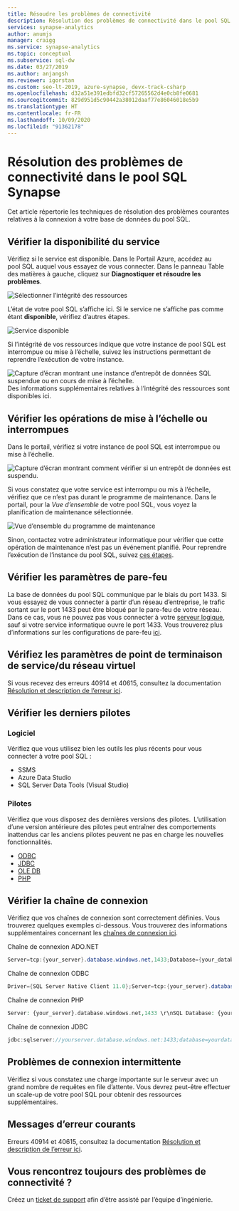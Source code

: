 ```yaml
---
title: Résoudre les problèmes de connectivité
description: Résolution des problèmes de connectivité dans le pool SQL Synapse.
services: synapse-analytics
author: anumjs
manager: craigg
ms.service: synapse-analytics
ms.topic: conceptual
ms.subservice: sql-dw
ms.date: 03/27/2019
ms.author: anjangsh
ms.reviewer: igorstan
ms.custom: seo-lt-2019, azure-synapse, devx-track-csharp
ms.openlocfilehash: d32a51e391edbfd32cf57265562d4e0cb8fe0681
ms.sourcegitcommit: 829d951d5c90442a38012daaf77e86046018e5b9
ms.translationtype: HT
ms.contentlocale: fr-FR
ms.lasthandoff: 10/09/2020
ms.locfileid: "91362178"
---
```

# <a name="troubleshooting-connectivity-issues-in-synapse-sql-pool"></a>Résolution des problèmes de connectivité dans le pool SQL Synapse

Cet article répertorie les techniques de résolution des problèmes courantes relatives à la connexion à votre base de données du pool SQL.

## <a name="check-service-availability"></a>Vérifier la disponibilité du service

Vérifiez si le service est disponible. Dans le Portail Azure, accédez au pool SQL auquel vous essayez de vous connecter. Dans le panneau Table des matières à gauche, cliquez sur **Diagnostiquer et résoudre les problèmes**.

![Sélectionner l’intégrité des ressources](./media/sql-data-warehouse-troubleshoot-connectivity/diagnostics-link.png)

L’état de votre pool SQL s’affiche ici. Si le service ne s’affiche pas comme étant **disponible**, vérifiez d’autres étapes.

![Service disponible](./media/sql-data-warehouse-troubleshoot-connectivity/resource-health.png)

Si l’intégrité de vos ressources indique que votre instance de pool SQL est interrompue ou mise à l’échelle, suivez les instructions permettant de reprendre l’exécution de votre instance.

![Capture d’écran montrant une instance d’entrepôt de données SQL suspendue ou en cours de mise à l’échelle.](./media/sql-data-warehouse-troubleshoot-connectivity/resource-health-pausing.png)
Des informations supplémentaires relatives à l’intégrité des ressources sont disponibles ici.

## <a name="check-for-paused-or-scaling-operation"></a>Vérifier les opérations de mise à l’échelle ou interrompues

Dans le portail, vérifiez si votre instance de pool SQL est interrompue ou mise à l’échelle.

![Capture d’écran montrant comment vérifier si un entrepôt de données est suspendu.](./media/sql-data-warehouse-troubleshoot-connectivity/overview-paused.png)

Si vous constatez que votre service est interrompu ou mis à l’échelle, vérifiez que ce n’est pas durant le programme de maintenance. Dans le portail, pour la *Vue d’ensemble* de votre pool SQL, vous voyez la planification de maintenance sélectionnée.

![Vue d’ensemble du programme de maintenance](./media/sql-data-warehouse-troubleshoot-connectivity/overview-maintance-schedule.png)

Sinon, contactez votre administrateur informatique pour vérifier que cette opération de maintenance n’est pas un événement planifié. Pour reprendre l’exécution de l’instance du pool SQL, suivez [ces étapes](pause-and-resume-compute-portal.md).

## <a name="check-your-firewall-settings"></a>Vérifier les paramètres de pare-feu

La base de données du pool SQL communique par le biais du port 1433.  Si vous essayez de vous connecter à partir d’un réseau d’entreprise, le trafic sortant sur le port 1433 peut être bloqué par le pare-feu de votre réseau. Dans ce cas, vous ne pouvez pas vous connecter à votre [serveur logique](../../azure-sql/database/logical-servers.md), sauf si votre service informatique ouvre le port 1433. Vous trouverez plus d’informations sur les configurations de pare-feu [ici](../../azure-sql/database/firewall-configure.md?toc=/azure/synapse-analytics/sql-data-warehouse/toc.json&bc=/azure/synapse-analytics/sql-data-warehouse/breadcrumb/toc.json#create-and-manage-ip-firewall-rules).

## <a name="check-your-vnetservice-endpoint-settings"></a>Vérifiez les paramètres de point de terminaison de service/du réseau virtuel

Si vous recevez des erreurs 40914 et 40615, consultez la documentation [Résolution et description de l’erreur ici](../../azure-sql/database/vnet-service-endpoint-rule-overview.md?toc=/azure/synapse-analytics/sql-data-warehouse/toc.json&bc=/azure/synapse-analytics/sql-data-warehouse/breadcrumb/toc.json#errors-40914-and-40615).

## <a name="check-for-the-latest-drivers"></a>Vérifier les derniers pilotes

### <a name="software"></a>Logiciel

Vérifiez que vous utilisez bien les outils les plus récents pour vous connecter à votre pool SQL :

- SSMS
- Azure Data Studio
- SQL Server Data Tools (Visual Studio)

### <a name="drivers"></a>Pilotes

Vérifiez que vous disposez des dernières versions des pilotes.  L’utilisation d’une version antérieure des pilotes peut entraîner des comportements inattendus car les anciens pilotes peuvent ne pas en charge les nouvelles fonctionnalités.

- [ODBC](/sql/connect/odbc/download-odbc-driver-for-sql-server?toc=/azure/synapse-analytics/sql-data-warehouse/toc.json&bc=/azure/synapse-analytics/sql-data-warehouse/breadcrumb/toc.json&view=azure-sqldw-latest)
- [JDBC](/sql/connect/jdbc/download-microsoft-jdbc-driver-for-sql-server?toc=/azure/synapse-analytics/sql-data-warehouse/toc.json&bc=/azure/synapse-analytics/sql-data-warehouse/breadcrumb/toc.json&view=azure-sqldw-latest)
- [OLE DB](/sql/connect/oledb/download-oledb-driver-for-sql-server?toc=/azure/synapse-analytics/sql-data-warehouse/toc.json&bc=/azure/synapse-analytics/sql-data-warehouse/breadcrumb/toc.json&view=azure-sqldw-latest)
- [PHP](/sql/connect/php/download-drivers-php-sql-server?toc=/azure/synapse-analytics/sql-data-warehouse/toc.json&bc=/azure/synapse-analytics/sql-data-warehouse/breadcrumb/toc.json&view=azure-sqldw-latest)

## <a name="check-your-connection-string"></a>Vérifier la chaîne de connexion

Vérifiez que vos chaînes de connexion sont correctement définies.  Vous trouverez quelques exemples ci-dessous.  Vous trouverez des informations supplémentaires concernant les [chaînes de connexion ici](sql-data-warehouse-connection-strings.md).

Chaîne de connexion ADO.NET

```csharp
Server=tcp:{your_server}.database.windows.net,1433;Database={your_database};User ID={your_user_name};Password={your_password_here};Encrypt=True;TrustServerCertificate=False;Connection Timeout=30;
```

Chaîne de connexion ODBC

```csharp
Driver={SQL Server Native Client 11.0};Server=tcp:{your_server}.database.windows.net,1433;Database={your_database};Uid={your_user_name};Pwd={your_password_here};Encrypt=yes;TrustServerCertificate=no;Connection Timeout=30;
```

Chaîne de connexion PHP

```PHP
Server: {your_server}.database.windows.net,1433 \r\nSQL Database: {your_database}\r\nUser Name: {your_user_name}\r\n\r\nPHP Data Objects(PDO) Sample Code:\r\n\r\ntry {\r\n   $conn = new PDO ( \"sqlsrv:server = tcp:{your_server}.database.windows.net,1433; Database = {your_database}\", \"{your_user_name}\", \"{your_password_here}\");\r\n    $conn->setAttribute( PDO::ATTR_ERRMODE, PDO::ERRMODE_EXCEPTION );\r\n}\r\ncatch ( PDOException $e ) {\r\n   print( \"Error connecting to SQL Server.\" );\r\n   die(print_r($e));\r\n}\r\n\rSQL Server Extension Sample Code:\r\n\r\n$connectionInfo = array(\"UID\" => \"{your_user_name}\", \"pwd\" => \"{your_password_here}\", \"Database\" => \"{your_database}\", \"LoginTimeout\" => 30, \"Encrypt\" => 1, \"TrustServerCertificate\" => 0);\r\n$serverName = \"tcp:{your_server}.database.windows.net,1433\";\r\n$conn = sqlsrv_connect($serverName, $connectionInfo);
```

Chaîne de connexion JDBC

```Java
jdbc:sqlserver://yourserver.database.windows.net:1433;database=yourdatabase;user={your_user_name};password={your_password_here};encrypt=true;trustServerCertificate=false;hostNameInCertificate=*.database.windows.net;loginTimeout=30;
```

## <a name="intermittent-connection-issues"></a>Problèmes de connexion intermittente

Vérifiez si vous constatez une charge importante sur le serveur avec un grand nombre de requêtes en file d’attente. Vous devrez peut-être effectuer un scale-up de votre pool SQL pour obtenir des ressources supplémentaires.

## <a name="common-error-messages"></a>Messages d’erreur courants

Erreurs 40914 et 40615, consultez la documentation [Résolution et description de l’erreur ici](../../azure-sql/database/vnet-service-endpoint-rule-overview.md?toc=/azure/synapse-analytics/sql-data-warehouse/toc.json&bc=/azure/synapse-analytics/sql-data-warehouse/breadcrumb/toc.json#errors-40914-and-40615).

## <a name="still-having-connectivity-issues"></a>Vous rencontrez toujours des problèmes de connectivité ?

Créez un [ticket de support](sql-data-warehouse-get-started-create-support-ticket.md) afin d’être assisté par l’équipe d’ingénierie.
